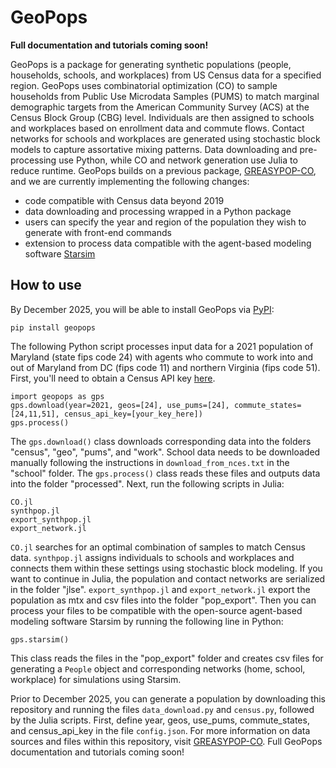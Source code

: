 # GeoPops
**Full documentation and tutorials coming soon!**

GeoPops is a package for generating synthetic populations (people, households, schools, and workplaces) from US Census data for a specified region. GeoPops uses combinatorial optimization (CO) to sample households from Public Use Microdata Samples (PUMS) to match marginal demographic targets from the American Community Survey (ACS) at the Census Block Group (CBG) level. Individuals are then assigned to schools and workplaces based on enrollment data and commute flows. Contact networks for schools and workplaces are generated using stochastic block models to capture assortative mixing patterns. Data downloading and pre-processing use Python, while CO and network generation use Julia to reduce runtime. GeoPops builds on a previous package, [GREASYPOP-CO](https://github.com/CDDEP-DC/GREASYPOP-CO/tree/main), and we are currently implementing the following changes:
- code compatible with Census data beyond 2019
- data downloading and processing wrapped in a Python package
- users can specify the year and region of the population they wish to generate with front-end commands
- extension to process data compatible with the agent-based modeling software [Starsim](https://starsim.org/)
## How to use
By December 2025, you will be able to install GeoPops via [PyPI](https://pypi.org/):
```
pip install geopops
```
The following Python script processes input data for a 2021 population of Maryland (state fips code 24) with agents who commute to work into and out of Maryland from DC (fips code 11) and northern Virginia (fips code 51). First, you'll need to obtain a Census API key [here](https://api.census.gov/data/key_signup.html).
```
import geopops as gps
gps.download(year=2021, geos=[24], use_pums=[24], commute_states=[24,11,51], census_api_key=[your_key_here])
gps.process()
```
The `gps.download()` class downloads corresponding data into the folders "census", "geo", "pums", and "work". School data needs to be downloaded manually following the instructions in `download_from_nces.txt` in the "school" folder. The `gps.process()` class reads these files and outputs data into the folder "processed". Next, run the following scripts in Julia:
```
CO.jl
synthpop.jl
export_synthpop.jl
export_network.jl
```
`CO.jl` searches for an optimal combination of samples to match Census data. `synthpop.jl` assigns individuals to schools and workplaces and connects them within these settings using stochastic block modeling. If you want to continue in Julia, the population and contact networks are serialized in the folder "jlse". `export_synthpop.jl` and `export_network.jl` export the population as mtx and csv files into the folder "pop_export". Then you can process your files to be compatible with the open-source agent-based modeling software Starsim by running the following line in Python:
```
gps.starsim()
```
This class reads the files in the "pop_export" folder and creates csv files for generating a `People` object and corresponding networks (home, school, workplace) for simulations using Starsim.

Prior to December 2025, you can generate a population by downloading this repository and running the files `data_download.py` and `census.py`, followed by the Julia scripts. First, define year, geos, use_pums, commute_states, and census_api_key in the file `config.json`. For more information on data sources and files within this repository, visit [GREASYPOP-CO](https://github.com/CDDEP-DC/GREASYPOP-CO/tree/main). Full GeoPops documentation and tutorials coming soon!

